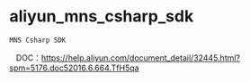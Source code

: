 # aliyun_mns_csharp_sdk
    MNS Csharp SDK
    DOC：https://help.aliyun.com/document_detail/32445.html?spm=5176.doc52016.6.664.TfH5qa

